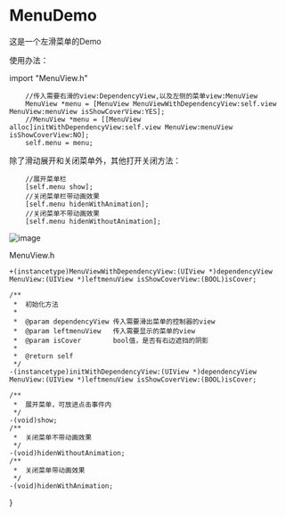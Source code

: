 # MenuDemo
这是一个左滑菜单的Demo

使用办法：

import "MenuView.h"

```    
    //传入需要右滑的view:DependencyView,以及左侧的菜单view:MenuView
    MenuView *menu = [MenuView MenuViewWithDependencyView:self.view MenuView:menuView isShowCoverView:YES];
    //MenuView *menu = [[MenuView alloc]initWithDependencyView:self.view MenuView:menuView isShowCoverView:NO];
    self.menu = menu;
```

除了滑动展开和关闭菜单外，其他打开关闭方法：
```
    //展开菜单栏
    [self.menu show];
    //关闭菜单栏带动画效果
    [self.menu hidenWithAnimation];
    //关闭菜单不带动画效果
    [self.menu hidenWithoutAnimation];
```

 ![image](https://github.com/Super-lying/MenuDemo/blob/master/ScreenFlow.gif)


MenuView.h
```
+(instancetype)MenuViewWithDependencyView:(UIView *)dependencyView MenuView:(UIView *)leftmenuView isShowCoverView:(BOOL)isCover;

/**
 *  初始化方法
 *
 *  @param dependencyView 传入需要滑出菜单的控制器的view
 *  @param leftmenuView   传入需要显示的菜单的view
 *  @param isCover        bool值，是否有右边遮挡的阴影
 *
 *  @return self
 */
-(instancetype)initWithDependencyView:(UIView *)dependencyView MenuView:(UIView *)leftmenuView isShowCoverView:(BOOL)isCover;
    
/**
 *  展开菜单，可放进点击事件内
 */
-(void)show;
/**
 *  关闭菜单不带动画效果
 */
-(void)hidenWithoutAnimation;
/**
 *  关闭菜单带动画效果
 */
-(void)hidenWithAnimation;
```

}
